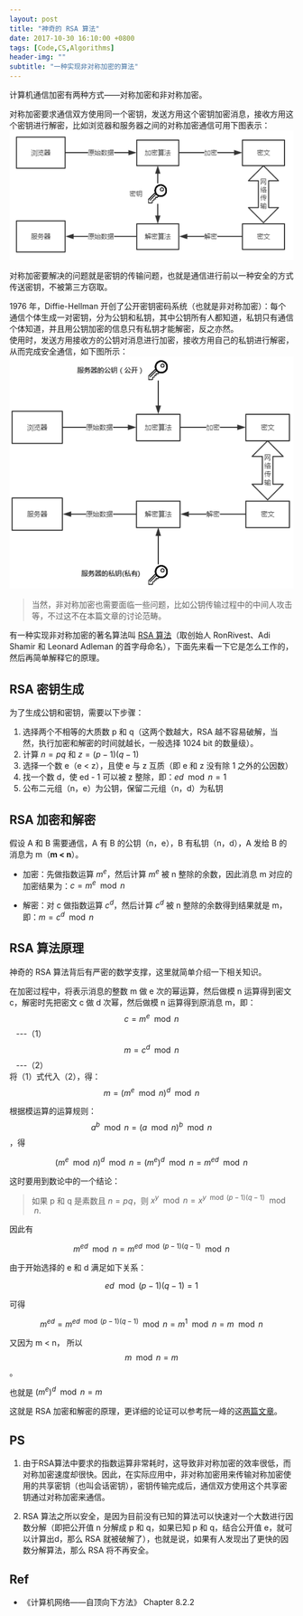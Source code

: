 ```yaml
---
layout: post
title: "神奇的 RSA 算法"
date: 2017-10-30 16:10:00 +0800
tags: [Code,CS,Algorithms]
header-img: ""
subtitle: "一种实现非对称加密的算法"
---
```

计算机通信加密有两种方式——对称加密和非对称加密。   

对称加密要求通信双方使用同一个密钥，发送方用这个密钥加密消息，接收方用这个密钥进行解密，比如浏览器和服务器之间的对称加密通信可用下图表示：   
![](/assets/img/post/duichen.png)  

对称加密要解决的问题就是密钥的传输问题，也就是通信进行前以一种安全的方式传送密钥，不被第三方窃取。   

1976 年，Diffie-Hellman 开创了公开密钥密码系统（也就是非对称加密）：每个通信个体生成一对密钥，分为公钥和私钥，其中公钥所有人都知道，私钥只有通信个体知道，并且用公钥加密的信息只有私钥才能解密，反之亦然。   
使用时，发送方用接收方的公钥对消息进行加密，接收方用自己的私钥进行解密，从而完成安全通信，如下图所示：   
![](/assets/img/post/feiduichen.png)

> 当然，非对称加密也需要面临一些问题，比如公钥传输过程中的中间人攻击等，不过这不在本篇文章的讨论范畴。

有一种实现非对称加密的著名算法叫 [RSA 算法](https://zh.wikipedia.org/wiki/RSA%E5%8A%A0%E5%AF%86%E6%BC%94%E7%AE%97%E6%B3%95)（取创始人 RonRivest、Adi Shamir 和 Leonard Adleman 的首字母命名），下面先来看一下它是怎么工作的，然后再简单解释它的原理。
## RSA 密钥生成
为了生成公钥和密钥，需要以下步骤：   
1. 选择两个不相等的大质数 p 和 q（这两个数越大，RSA 越不容易破解，当然，执行加密和解密的时间就越长，一般选择 1024 bit 的数量级）。
2. 计算 $n = pq$ 和 $z = (p-1)(q-1)$
3. 选择一个数 e（e < z），且使 e 与 z 互质（即 e 和 z 没有除 1 之外的公因数）
4. 找一个数 d，使 ed - 1 可以被 z 整除，即：$ed \mod n = 1$
5. 公布二元组（n，e）为公钥，保留二元组（n，d）为私钥 

## RSA 加密和解密 
假设 A 和 B 需要通信，A 有 B 的公钥（n，e），B 有私钥（n，d），A 发给 B 的消息为 m（**m < n**）。   

- 加密：先做指数运算 $m^e$，然后计算 $m^e$ 被 n 整除的余数，因此消息 m 对应的加密结果为：$c = m^e  \mod  n$   

- 解密：对 c 做指数运算 $c^d$，然后计算 $c^d$ 被 n 整除的余数得到结果就是 m，即：$m = c^d \mod n$ 

## RSA 算法原理
神奇的 RSA 算法背后有严密的数学支撑，这里就简单介绍一下相关知识。   

在加密过程中，将表示消息的整数 m 做 e 次的幂运算，然后做模 n 运算得到密文 c，解密时先把密文 c 做 d 次幂，然后做模 n 运算得到原消息 m，即：    
$$c = m^e \mod n$$ &nbsp;&nbsp;&nbsp;---（1）    
$$m = c^d \mod n$$ &nbsp;&nbsp;&nbsp;---（2）  
将（1）式代入（2），得：       
$$m = (m^e \mod n)^d \mod n$$   

根据模运算的运算规则：$$a^b \mod n = (a \mod n)^b \mod n$$
，得   

$$(m^e \mod n)^d \mod n = (m^e)^d \mod n = m^{ed} \mod n$$   

这时要用到数论中的一个结论：   
>如果 p 和 q 是素数且 $n = pq$，则 $x^y \mod n = x^{y \mod (p-1)(q-1)} \mod n$. 

因此有

$$m^{ed} \mod n = m^{ed \mod (p-1)(q-1)} \mod n$$   

由于开始选择的 e 和 d 满足如下关系：  

$$ed \mod (p-1)(q-1) = 1$$   

可得  

$$m^{ed} =  m^{ed \mod (p-1)(q-1)} \mod n = m^1 \mod n = m \mod n$$    

又因为  m < n， 所以 $$m \mod n = m$$。

也就是 $(m^e)^d \mod n = m$

这就是 RSA 加密和解密的原理，更详细的论证可以参考阮一峰的这[两篇](http://www.ruanyifeng.com/blog/2013/06/rsa_algorithm_part_one.html)[文章](http://www.ruanyifeng.com/blog/2013/07/rsa_algorithm_part_two.html)。

## PS
1. 由于RSA算法中要求的指数运算非常耗时，这导致非对称加密的效率很低，而对称加密速度却很快。因此，在实际应用中，非对称加密用来传输对称加密使用的共享密钥（也叫会话密钥），密钥传输完成后，通信双方使用这个共享密钥通过对称加密来通信。  

2. RSA 算法之所以安全，是因为目前没有已知的算法可以快速对一个大数进行因数分解（即把公开值 n 分解成 p 和 q，如果已知 p 和 q，结合公开值 e，就可以计算出d，那么 RSA 就被破解了），也就是说，如果有人发现出了更快的因数分解算法，那么 RSA 将不再安全。

## Ref
- 《计算机网络——自顶向下方法》  Chapter 8.2.2








